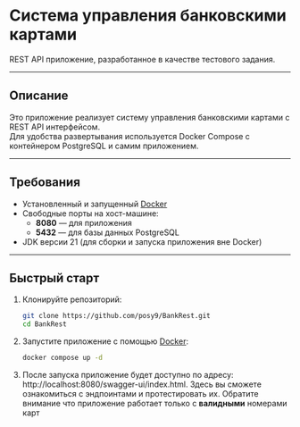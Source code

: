 # Система управления банковскими картами

REST API приложение, разработанное в качестве тестового задания.

---

## Описание

Это приложение реализует систему управления банковскими картами с REST API интерфейсом.  
Для удобства развертывания используется Docker Compose с контейнером PostgreSQL и самим приложением.

---

## Требования

- Установленный и запущенный [Docker](https://docs.docker.com/get-docker/)
- Свободные порты на хост-машине:
    - **8080** — для приложения
    - **5432** — для базы данных PostgreSQL
- JDK версии 21 (для сборки и запуска приложения вне Docker)

---

## Быстрый старт

1. Клонируйте репозиторий:

   ```bash
   git clone https://github.com/posy9/BankRest.git
   cd BankRest

2. Запустите приложение с помощью [Docker](https://docs.docker.com/get-docker/):

   ```bash
   docker compose up -d

3. После запуска приложение будет доступно по адресу: http://localhost:8080/swagger-ui/index.html.
   Здесь вы сможете ознакомиться с эндпоинтами и протестировать их. Обратите внимание что приложение работает только с **валидными** номерами карт 
